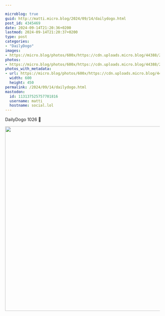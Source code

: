 ```yaml
---

microblog: true
guid: http://matti.micro.blog/2024/09/14/dailydogo.html
post_id: 4345469
date: 2024-09-14T21:20:36+0200
lastmod: 2024-09-14T21:20:37+0200
type: post
categories:
- "DailyDogo"
images:
- https://micro.blog/photos/600x/https://cdn.uploads.micro.blog/44388/2024/6c7a6abb51a3403c90993f09b588fbf6.jpg
photos:
- https://micro.blog/photos/600x/https://cdn.uploads.micro.blog/44388/2024/6c7a6abb51a3403c90993f09b588fbf6.jpg
photos_with_metadata:
- url: https://micro.blog/photos/600x/https://cdn.uploads.micro.blog/44388/2024/6c7a6abb51a3403c90993f09b588fbf6.jpg
  width: 600
  height: 450
permalink: /2024/09/14/dailydogo.html
mastodon:
  id: 113137525757701816
  username: matti
  hostname: social.lol
---
```

DailyDogo 1026 🐶

<img src="/media/uploads/2024/6c7a6abb51a3403c90993f09b588fbf6.jpg" width="600" alt="" />
